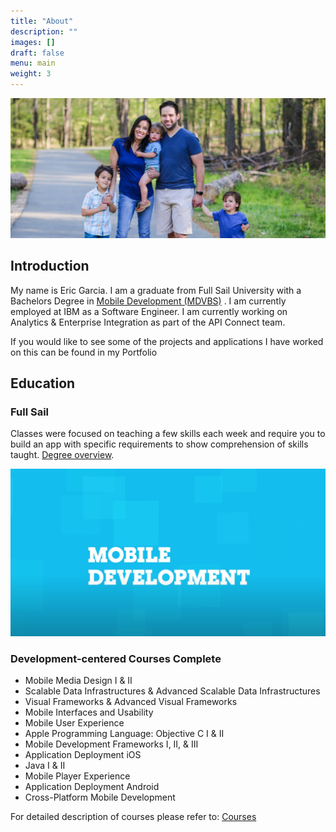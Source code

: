 ```yaml
---
title: "About"
description: ""
images: []
draft: false
menu: main
weight: 3
---
```


![Garcia Family Photo](garcia_family.jpg)

## Introduction

My name is Eric Garcia. I am a graduate from Full Sail University with a
Bachelors Degree in
<a href="https://www.fullsail.edu/degrees/mobile-development-bachelor" target="blank"> Mobile Development (MDVBS)</a> . I am currently employed at IBM as a Software Engineer. I am currently working on Analytics & Enterprise Integration as part of the API Connect team.

<!-- Need to add links to about and portfolio sections -->

If you would like to see some of the projects and applications I have
worked on this can be found in my Portfolio

## Education

### Full Sail

Classes were focused on teaching a few skills each week and require you
to build an app with specific requirements to show comprehension of
skills taught. <a href="https://www.fullsail.edu/degrees/mobile-development-bachelor"> Degree overview</a>.

<!-- MDVBS Video -->

[![MDVBS Video](./mdvbs-video-thumb.png)](https://youtu.be/5FohgYaD9OU)

<!-- <iframe width="560" height="315" src="https://www.youtube-nocookie.com/embed/5FohgYaD9OU" title="YouTube video player" frameborder="0" allow="accelerometer; autoplay; clipboard-write; encrypted-media; gyroscope; picture-in-picture" allowfullscreen></iframe> -->

### Development-centered Courses Complete

- Mobile Media Design I & II
- Scalable Data Infrastructures & Advanced Scalable Data Infrastructures
- Visual Frameworks & Advanced Visual Frameworks
- Mobile Interfaces and Usability
- Mobile User Experience
- Apple Programming Language: Objective C I & II
- Mobile Development Frameworks I, II, & III
- Application Deployment iOS
- Java I & II
- Mobile Player Experience
- Application Deployment Android
- Cross-Platform Mobile Development

For detailed description of courses please refer to: [Courses](https://www.fullsail.edu/degrees/mobile-development-bachelor/courses)
